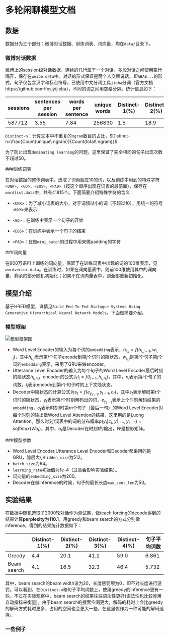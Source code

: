 # 多轮闲聊模型文档

## 数据

数据分为三个部分：微博对话数据、训练词表、词向量，均在`data/`目录下。

### 微博对话数据

微博上的session级对话数据，连续的几行属于一个对话，多段对话之间使用空行隔开，保存在`weibo.data`中。对话的形式保证是两个人交替说话，即`ABAB...`的形式，句子仅包含汉字和标点符号，已使用中文分词工具`jieba`分词（官方文档https://github.com/fxsjy/jieba），不同的词之间用空格分隔。统计信息如下：

| sessions | sentences per session | words per sentence | unique words | Distinct-1(%) | Distinct-2(%) | Distinct-3(%) | Distinct-4(%) |
|---|---|---|---|---|---|---|---|
| 587712 | 3.55 | 7.84 | 256830 | 1.5 | 18.9 | 51.3 | 75.8 |

`Distinct-n`：计算文本中不重复的`ngram`数目的占比，$Distinct-n=\frac{Count(unique\ ngram)}{Count(total\ ngram)}$

为了防止出现`dominating learning`的问题，这里保证了完全相同的句子出现次数不超过50。

###训练词表

在对话数据的整体词表中，选取了词频超过10的词，以及训练中用到的特殊字符`<UNK>`，`<GO>`，`<EOS>`，`<PAD>`（按这个顺序出现在词表的最前面），保存在`wordlist.data`中，共有41815个。下面简要介绍特殊字符的含义：

- `<UNK>`：为了减小词表的大小，对于词频过小的词（不超过10），用统一的符号`<UNK>`来表示

- `<GO>`：在训练中表示一个句子的开始

- `<EOS>`：在训练中表示一个句子的结束

- `<PAD>`：在做`mini_batch`的过程中用来做padding的字符

###词向量

在900万语料上训练的词向量，保留了在训练词表中出现的词的100维表示，见`wordvector.data`。在训练时，如果在词向量表中，则前100维使用其中的词向量，剩余的部分随机初始化；如果不在词向量表中，则全部重新初始化。

## 模型介绍

基于HRED模型，详情见`Build End-To-End Dialogue Systems Using Generative Hierarchical Neural Network Models`。下面做简要介绍。

### 模型框架

![模型框架图](C:\Users\fansy\Desktop\捷通初步交付\模型框架图.png)

- Word Level Encoder的输入为每个词的`embedding`表示，$h_{i,j}=f(h_{i,j-1},w_{i,j})$，其中$h_{i,j}$表示第$i$个句子encode到第$j$个词时的隐状态，$w_{i,j}$是第$i$个句子第$j$个词的`embedding`表示，采用了GRU来做encoder。
- Utterance Level Encoder的输入为每个句子的Word Level Encoder最后时刻的隐状态$h_{i,n_i}$，encoder的公式为$l_i=f(l_{i-1},h_{i,n_i})$，其中，$n_i$表示第$i$个句子的词数，$l_i$表示encode到第$i$个句子时的上下文隐状态。
- Decoder中隐状态的计算公式为$s_t=f(e_{y_{t-1}},s_{t-1},c_t)$，其中$s_t$表示解码第$t$个词时的隐状态，$y_t$表示第$t$个时刻解码出的词，$e_{y_{t-1}}$表示上个时刻解码结果的`embedding`，$c_t$表示时刻$t$时第$m$个句子（最后一句）的Word Level Encoder对每个时刻的输出做Word Level Attention的结果，这里用的是Luong Attention。那么时刻$t$词表中的词的分布概率$p(y_t|c_t,y1,...,y_{t-1})=softmax(Wo_t)$，其中，$o_t$是Decoder在时刻$t$的输出，$W$是投影矩阵。

###模型参数

- Word Level Encoder,Utterance Level Encoder和Decoder都采用的是GRU，隐层大小`hidden_size`为512。
- `batch_size`为64。
- `learning_rate`初始值为1e-4（过高会影响实验结果）。
- 词向量的`embedding_size`为200。
- Decoder在做inference的时候，句子的最长长度`max_sent_len`为50。

## 实验结果

在数据中随机选取了2000轮对话作为测试集，做teach forcing的decode得到的结果计算**perplexity**为**110.1**，用greedy和beam search的方式分别做inference，得到的结果统计数据如下：

|             | Distinct-1(%) | Distinct-2(%) | Distinct-3(%) | Distinct-4(%) | 句子平均词数 |
| ----------- | ------------- | ------------- | ------------- | ------------- | ------------ |
| Greedy      | 4.4           | 20.1          | 41.1          | 59.0          | 6.861        |
| Beam search | 4.1           | 16.5          | 32.3          | 46.4          | 5.732        |

其中，beam search的beam width设为20，长度惩罚项为0，即不对长度进行惩罚。可以看到，在`Distinct-n`和句子平均词数上，使用greedy的inference更有一些，不过在实际观察中，beam search的结果往往语法性更好(语法性也比较难用自动指标来衡量)。由于beam search的搜索空间更大，解码的耗时上会比greedy的解码方式耗时更多，占用的空间也会更大一些，在这里仅作为一种可能的解码选择。

### 一些例子

